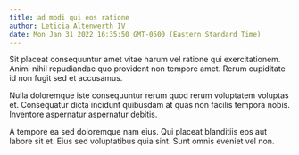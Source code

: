 ```yaml
---
title: ad modi qui eos ratione
author: Leticia Altenwerth IV
date: Mon Jan 31 2022 16:35:50 GMT-0500 (Eastern Standard Time)
---
```

Sit placeat consequuntur amet vitae harum vel ratione qui exercitationem. Animi nihil repudiandae quo provident non tempore amet. Rerum cupiditate id non fugit sed et accusamus.

 Nulla doloremque iste consequuntur rerum quod rerum voluptatem voluptas et. Consequatur dicta incidunt quibusdam at quas non facilis tempora nobis. Inventore aspernatur aspernatur debitis.

 A tempore ea sed doloremque nam eius. Qui placeat blanditiis eos aut labore sit et. Eius sed voluptatibus quia sint. Sunt omnis eveniet vel non.